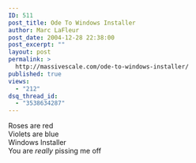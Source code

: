 ```yaml
---
ID: 511
post_title: Ode To Windows Installer
author: Marc LaFleur
post_date: 2004-12-28 22:38:00
post_excerpt: ""
layout: post
permalink: >
  http://massivescale.com/ode-to-windows-installer/
published: true
views:
  - "212"
dsq_thread_id:
  - "3538634287"
---
```

<p>Roses are red<br />Violets are blue<br />Windows Installer<br />You are <em>really</em> pissing me off</p> <p>&nbsp;</p>